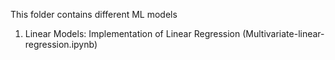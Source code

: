 This folder contains different ML models

1. Linear Models: Implementation of Linear Regression (Multivariate-linear-regression.ipynb)